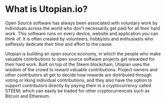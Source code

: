 # What is Utopian.io?

Open Source software has always been associated with voluntary work by individuals across the world who don't necessarily get paid for all their hard work. This software runs on every device, website and application you can think of. It is often created by volunteers, hobbyists and enthusiasts who selflessly dedicate their time and effort to the cause.

Utopian is building an open source economy, in which the people who make valuable contributions to open source software projects get rewarded for their hard work. Built on top of the Steem blockchain, Utopian uses the wisdom of the crowd to reward valuable contributions. Project owners and other contributors all get to decide how rewards are distributed through voting or liking individual contributions, and they also have the option to support contributors directly by paying them in a cryptocurrency called STEEM, which can easily be traded for other cryptocurrencies such as Bitcoin and Ethereum.
